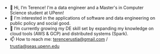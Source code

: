 - 👋 Hi, I’m Terence! I'm a data engineer and a Master's in Computer Science student at UPenn!
- 👀 I'm interested in the applications of software and data engineering on public policy and social good.
- 🌱 I’m currently growing my DE skill set by expanding my knowledge on cloud tools (AWS & GCP) and distributed systems (Spark).
- 📫 How to reach me: terencerustia@gmail.com / trustia@seas.upenn.edu

<!---
tsamba120/tsamba120 is a ✨ special ✨ repository because its `README.md` (this file) appears on your GitHub profile.
You can click the Preview link to take a look at your changes.
--->

